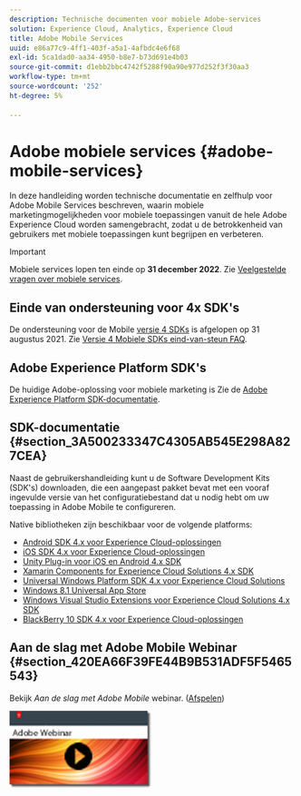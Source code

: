 ```yaml
---
description: Technische documenten voor mobiele Adobe-services
solution: Experience Cloud, Analytics, Experience Cloud
title: Adobe Mobile Services
uuid: e86a77c9-4ff1-403f-a5a1-4afbdc4e6f68
exl-id: 5ca1dad0-aa34-4950-b8e7-b73d691e4b03
source-git-commit: d1ebb2bbc4742f5288f90a90e977d252f3f30aa3
workflow-type: tm+mt
source-wordcount: '252'
ht-degree: 5%

---
```


# Adobe mobiele services {#adobe-mobile-services}

In deze handleiding worden technische documentatie en zelfhulp voor Adobe Mobile Services beschreven, waarin mobiele marketingmogelijkheden voor mobiele toepassingen vanuit de hele Adobe Experience Cloud worden samengebracht, zodat u de betrokkenheid van gebruikers met mobiele toepassingen kunt begrijpen en verbeteren.

>[!IMPORTANT]
>
>Mobiele services lopen ten einde op **31 december 2022**. Zie [Veelgestelde vragen over mobiele services](eol.md).

## Einde van ondersteuning voor 4x SDK&#39;s

De ondersteuning voor de Mobile [versie 4 SDKs](https://github.com/Adobe-Marketing-Cloud/mobile-services) is afgelopen op 31 augustus 2021. Zie [Versie 4 Mobiele SDKs eind-van-steun FAQ](https://aep-sdks.gitbook.io/docs/version-4-sdk-end-of-support-faq).

## Adobe Experience Platform SDK&#39;s

De huidige Adobe-oplossing voor mobiele marketing is Zie de [Adobe Experience Platform SDK-documentatie](https://aep-sdks.gitbook.io/docs/).

## SDK-documentatie {#section_3A500233347C4305AB545E298A827CEA}

Naast de gebruikershandleiding kunt u de Software Development Kits (SDK&#39;s) downloaden, die een aangepast pakket bevat met een vooraf ingevulde versie van het configuratiebestand dat u nodig hebt om uw toepassing in Adobe Mobile te configureren.

Native bibliotheken zijn beschikbaar voor de volgende platforms:

* [Android SDK 4.x voor Experience Cloud-oplossingen](/help/android/overview.md)
* [iOS SDK 4.x voor Experience Cloud-oplossingen](/help/ios/overview.md)
* [Unity Plug-in voor iOS en Android 4.x SDK](/help/unity/get-started.md)
* [Xamarin Components for Experience Cloud Solutions 4.x SDK](/help/xamarin/get-started.md)
* [Universal Windows Platform SDK 4.x voor Experience Cloud Solutions](/help/universal-windows/overview.md)
* [Windows 8.1 Universal App Store](/help/windows-appstore/overview.md)
* [Windows Visual Studio Extensions voor Experience Cloud Solutions 4.x SDK](/help/windows-appstore/extensions/win-vse-4x.md)
* [BlackBerry 10 SDK 4.x voor Experience Cloud-oplossingen](/help/blackberry/overview.md)

## Aan de slag met Adobe Mobile Webinar {#section_420EA66F39FE44B9B531ADF5F5465543}

Bekijk *Aan de slag met Adobe Mobile* webinar. ([Afspelen](https://adobe.ly/PsxCFn))

[![Afbeelding koppelen](assets/webinar.png)](https://adobe.ly/PsxCFn)
